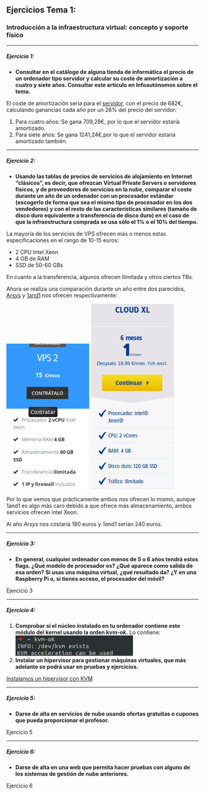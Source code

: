## Ejercicios Tema 1:

### Introducción a la infraestructura virtual: concepto y soporte físico

* * *

##### Ejercicio 1:

-   **Consultar en el catálogo de alguna tienda de informática el precio de un ordenador tipo servidor y calcular su coste de amortización a cuatro y siete años. Consultar este artículo en Infoautónomos sobre el tema.**

El coste de amortización sería para el [servidor](https://www.pccomponentes.com/hp-proliant-ml30-gen9-intel-xeon-e3-1220v68gb-reacondicionado), con el precio de 682€, calculando ganancias cada año por un 26% del precio del servidor:  

1.  Para cuatro años: Se gana 709,28€, por lo que el servidor estaría amortizado.
2.  Para siete años: Se gana 1241,24€,por lo que el servidor estaría amortizado también.

* * *

##### Ejercicio 2:

-   **Usando las tablas de precios de servicios de alojamiento en Internet “clásicos”, es decir, que ofrezcan Virtual Private Servers o servidores físicos, y de proveedores de servicios en la nube, comparar el coste durante un año de un ordenador con un procesador estándar (escogerlo de forma que sea el mismo tipo de procesador en los dos vendedores) y con el resto de las características similares (tamaño de disco duro equivalente a transferencia de disco duro) en el caso de que la infraestructura comprada se usa sólo el 1% o el 10% del tiempo.**

La mayoría de los servicios de VPS ofrecen más o menos estas especificaciones en el rango de 10-15 euros:

-   2 CPU Intel Xeon
-   4 GB de RAM
-   SSD de 50-60 GBs  

En cuanto a la transferencia, algunos ofrecen ilimitada y  otros ciertos TBs.

Ahora se realiza una comparación durante un año entre dos parecidos,  [Arsys](https://www.arsys.es/servidores/vps?s=cpc&c=316967523&a=19256490003&gclid=Cj0KCQjwof3cBRD9ARIsAP8x70O10ps4RIllV6Q8x0fOtW5oyPIL6LGfUAvmOPU6Zi7p6sQv0fOhGLkaAsz0EALw_wcB) y [1and1](https://www.1and1.es/servidores-virtuales?ac=OM.WE.WEo42K356292T7073a&gclid=Cj0KCQjwof3cBRD9ARIsAP8x70OaCiu79jxYIbv4_3YjbH8e7piWqiy3IXnTBZsPwoBlAxMfRxJ8DakaAtDKEALw_wcB&gclsrc=aw.ds) nos ofrecen respectivamente:  

![Captura de Arsys](./imagenes/arsys.png)
![Captura de 1and1](./imagenes/1and1.png)

Por lo que vemos que prácticamente ambos nos ofrecen lo mismo, aunque 1and1 es algo más caro debido a que ofrece más almacenamiento, ambos servicios ofrecen intel Xeon.  

Al año _Arsys_ nos costaría 180 euros y _1and1_ serían 240 euros.

* * *

##### Ejercicio 3:

-   **En general, cualquier ordenador con menos de 5 o 6 años tendrá estos flags. ¿Qué modelo de procesador es? ¿Qué aparece como salida de esa orden? Si usas una máquina virtual, ¿qué resultado da? ¿Y en una Raspberry Pi o, si tienes acceso, el procesador del móvil?**

Ejercicio 3

* * *

##### Ejercicio 4:

1.  **Comprobar si el núcleo instalado en tu ordenador contiene este módulo del kernel usando la orden kvm-ok.**
Lo contiene:
![Captura de kernel](./imagenes/kernel.png)
2.  **Instalar un hipervisor para gestionar máquinas virtuales, que más adelante se podrá usar en pruebas y ejercicios.**  

  [Instalamos un hipervisor con KVM](http://www.ubuntuboss.com/ubuntu-server-16-04-as-a-hypervisor-using-kvm-and-kimchi-for-vm-management/)

* * *

##### Ejercicio 5:

-   **Darse de alta en servicios de nube usando ofertas gratuitas o cupones que pueda proporcionar el profesor.**

Ejercicio 5

* * *

##### Ejercicio 6:

-   **Darse de alta en una web que permita hacer pruebas con alguno de los sistemas de gestión de nube anteriores.**

Ejercicio 6
